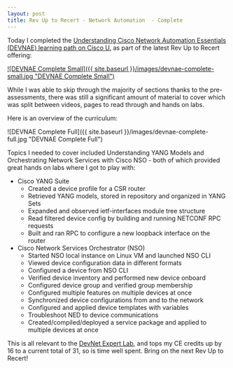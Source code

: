 ```yaml
---
layout: post
title: Rev Up to Recert - Network Automation  - Complete
---
```

Today I completed the [Understanding Cisco Network Automation Essentials (DEVNAE) learning path on Cisco U.](https://blog.petergilani.com/rev-up-to-recert-network-automation) as part of the latest Rev Up to Recert offering:

[![DEVNAE Complete Small]({{ site.baseurl }}/images/devnae-complete-small.jpg "DEVNAE Complete Small")](https://blog.petergilani.com/rev-up-to-recert-automation-complete/)

While I was able to skip through the majority of sections thanks to the pre-assessments, there was still a significant amount of material to cover which was split between videos, pages to read through and hands on labs.

Here is an overview of the curriculum:

![DEVNAE Complete Full]({{ site.baseurl }}/images/devnae-complete-full.jpg "DEVNAE Complete Full")

Topics I needed to cover included Understanding YANG Models and Orchestrating Network Services with Cisco NSO - both of which provided great hands on labs where I got to play with:
- Cisco YANG Suite
  - Created a device profile for a CSR router
  - Retrieved YANG models, stored in repository and organized in YANG Sets
  - Expanded and observed ietf-interfaces module tree structure
  - Read filtered device config by building and running NETCONF RPC requests
  - Built and ran RPC to configure a new loopback interface on the router
- Cisco Network Services Orchestrator (NSO)
  - Started NSO local instance on Linux VM and launched NSO CLI
  - Viewed device configuration data in different formats
  - Configured a device from NSO CLI
  - Verified device inventory and performed new device onboard
  - Configured device group and verified group membership
  - Configured multiple features on multiple devices at once
  - Synchronized device configurations from and to the network
  - Configured and applied device templates with variables
  - Troubleshoot NED to device communications
  - Created/compiled/deployed a service package and applied to multiple devices at once

This is all relevant to the [DevNet Expert Lab](https://learningnetwork.cisco.com/s/devnet-expert-exam-topics-lab), and tops my CE credits up by 16 to a current total of 31, so is time well spent. Bring on the next Rev Up to Recert!